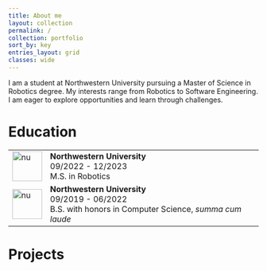 ```yaml
---
title: About me
layout: collection
permalink: /
collection: portfolio
sort_by: key
entries_layout: grid
classes: wide
---
```


I am a student at Northwestern University pursuing a Master of Science in Robotics degree. My interests range from Robotics to Software Engineering. I am eager to explore opportunities and learn through challenges.

# Education

<table>
  <tbody>
    <tr>
      <td style = "border-bottom-width:0;"><img src="{{site.baseurl}}/assets/images/northwestern.jpg" alt="nu" width="60"></td>
      <td style = "border-bottom-width:0;">
<strong>Northwestern University</strong> <br> 09/2022 - 12/2023 <br> M.S. in Robotics</td>
    </tr>
    <tr>
      <td style = "border-bottom-width:0;"><img src="{{site.baseurl}}/assets/images/northwestern.jpg" alt="nu" width="60"></td>
      <td style = "border-bottom-width:0;">
<strong>Northwestern University</strong> <br> 09/2019 - 06/2022 <br> B.S. with honors in Computer Science, <em>summa cum laude</em></td>
    </tr>
  </tbody>
</table>

# Projects
